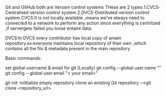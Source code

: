 Git and GitHub both are Version control systems
THese are 2 types 1.CVCS- Centralised version control system
                  2.DVCS-Distributed version control system
CVCS:It is not locally available ,means we've always need to connected to a network to perform any action
since everything is centrlized ,if servergets failed you loose entaire data.

DVCS:In DVCS every contributor has local copy of amain repository.ex:everyone maintains local repository of their own ,which 
contains all the fils & metadata present in the main repository

Basic commands:

set global username & email for git (Locally)
git config --global user.name "<user name>"
  git config --global user.email "< your email>"
  
  git init :inittialize empty repository
  clone an existing Git repository
  -->git clone <repository_url>
  
